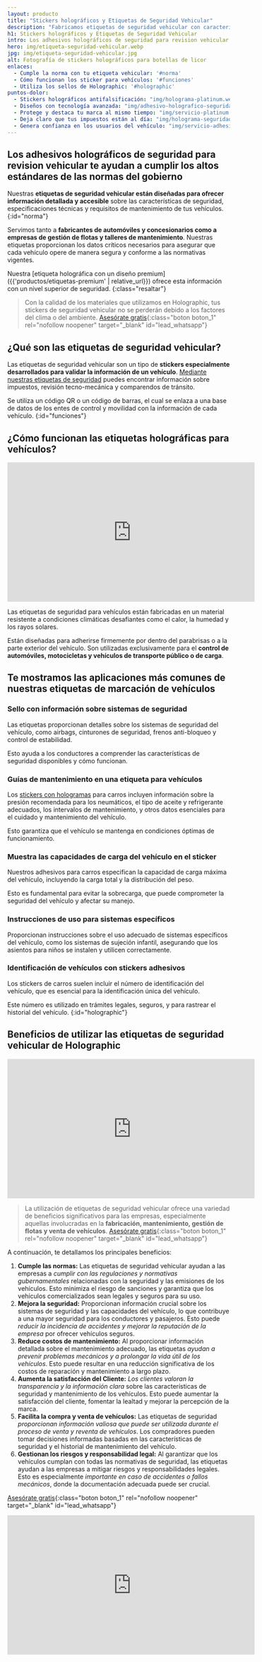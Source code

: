 ```yaml
---
layout: producto
title: "Stickers holográficos y Etiquetas de Seguridad Vehicular"
description: "Fabricamos etiquetas de seguridad vehicular con características de seguridad, especificaciones técnicas y requisitos de mantenimiento de tus vehículos"
h1: Stickers holográficos y Etiquetas de Seguridad Vehicular
intro: Los adhesivos holográficos de seguridad para revision vehicular te ayudan a cumplir la norma de las autoridades de tu región
hero: img/etiqueta-seguridad-vehicular.webp
jpg: img/etiqueta-seguridad-vehicular.jpg
alt: Fotografía de stickers holográficos para botellas de licor
enlaces:
  - Cumple la norma con tu etiqueta vehicular: '#norma'
  - Cómo funcionan los sticker para vehículos: '#funciones'
  - Utiliza los sellos de Holographic: '#holographic'
puntos-dolor:
  - Stickers holográficos antifalsificación: "img/holograma-platinum.webp"
  - Diseños con tecnología avanzada: "img/adhesivo-holografico-seguridad-vehicular.webp"
  - Protege y destaca tu marca al mismo tiempo: "img/servicio-platinum.webp"
  - Deja claro que tus impuestos están al día: "img/holograma-seguridad-vehicular.webp"
  - Genera confianza en los usuarios del vehículo: "img/servicio-adhesivos-premium.webp"
---
```

## Los adhesivos holográficos de seguridad para revision vehicular te ayudan a cumplir los altos estándares de las normas del gobierno

Nuestras **etiquetas de seguridad vehicular están diseñadas para ofrecer información detallada y accesible** sobre las características de seguridad, especificaciones técnicas y requisitos de mantenimiento de tus vehículos.
{:id="norma"}

Servimos tanto a **fabricantes de automóviles y concesionarios como a empresas de gestión de flotas y talleres de mantenimiento**. Nuestras etiquetas proporcionan los datos críticos necesarios para asegurar que cada vehículo opere de manera segura y conforme a las normativas vigentes.

Nuestra [etiqueta holográfica con un diseño premium]({{'productos/etiquetas-premium' | relative_url}}) ofrece esta información con un nivel superior de seguridad.
{:class="resaltar"}

>Con la calidad de los materiales que utilizamos en Holographic, tus stickers de seguridad vehicular no se perderán debido a los factores del clima o del ambiente.
[Asesórate gratis]({{site.whatsapp}}%20:%20{{page.h1}}){:class="boton boton_1" rel="nofollow noopener" target="_blank" id="lead_whatsapp"}

## ¿Qué son las etiquetas de seguridad vehicular?

Las etiquetas de seguridad vehicular son un tipo de **stickers especialmente desarrollados para validar la información de un vehículo**. [Mediante nuestras etiquetas de seguridad](/) puedes encontrar información sobre impuestos, revisión tecno-mecánica y comparendos de tránsito.

Se utiliza un código QR o un código de barras, el cual se enlaza a una base de datos de los entes de control y movilidad con la información de cada vehículo.
{:id="funciones"}

## ¿Cómo funcionan las etiquetas holográficas para vehículos?

<iframe width="560" height="315" src="https://www.youtube.com/embed/DhH6g9B7ny4?si=aD_iqLoRMgBg8dAV&amp;controls=0" title="YouTube video player" frameborder="0" allow="accelerometer; autoplay; clipboard-write; encrypted-media; gyroscope; picture-in-picture; web-share" referrerpolicy="strict-origin-when-cross-origin" allowfullscreen></iframe>

Las etiquetas de seguridad para vehículos están fabricadas en un material resistente a condiciones climáticas desafiantes como el calor, la humedad y los rayos solares.

Están diseñadas para adherirse firmemente por dentro del parabrisas o a la parte exterior del vehículo. Son utilizadas exclusivamente para el **control de automóviles, motocicletas y vehículos de transporte público o de carga**.

## Te mostramos las aplicaciones más comunes de nuestras etiquetas de marcación de vehículos

### Sello con información sobre sistemas de seguridad

Las etiquetas proporcionan detalles sobre los sistemas de seguridad del vehículo, como airbags, cinturones de seguridad, frenos anti-bloqueo y control de estabilidad.

Esto ayuda a los conductores a comprender las características de seguridad disponibles y cómo funcionan.

### Guías de mantenimiento en una etiqueta para vehículos

Los [stickers con hologramas](/) para carros incluyen información sobre la presión recomendada para los neumáticos, el tipo de aceite y refrigerante adecuados, los intervalos de mantenimiento, y otros datos esenciales para el cuidado y mantenimiento del vehículo.

Esto garantiza que el vehículo se mantenga en condiciones óptimas de funcionamiento.

### Muestra las capacidades de carga del vehículo en el sticker

Nuestros adhesivos para carros especifican la capacidad de carga máxima del vehículo, incluyendo la carga total y la distribución del peso.

Esto es fundamental para evitar la sobrecarga, que puede comprometer la seguridad del vehículo y afectar su manejo.

### Instrucciones de uso para sistemas específicos

Proporcionan instrucciones sobre el uso adecuado de sistemas específicos del vehículo, como los sistemas de sujeción infantil, asegurando que los asientos para niños se instalen y utilicen correctamente.

### Identificación de vehículos con stickers adhesivos

Los stickers de carros suelen incluir el número de identificación del vehículo, que es esencial para la identificación única del vehículo.

Este número es utilizado en trámites legales, seguros, y para rastrear el historial del vehículo.
{:id="holographic"}

## Beneficios de utilizar las etiquetas de seguridad vehicular de Holographic

<iframe width="560" height="315" src="https://www.youtube.com/embed/n1A66UVuwrY?si=Rmbu-BW_WW7-C6pl&amp;controls=0" title="YouTube video player" frameborder="0" allow="accelerometer; autoplay; clipboard-write; encrypted-media; gyroscope; picture-in-picture; web-share" referrerpolicy="strict-origin-when-cross-origin" allowfullscreen></iframe>

>La utilización de etiquetas de seguridad vehicular ofrece una variedad de beneficios significativos para las empresas, especialmente aquellas involucradas en la **fabricación, mantenimiento, gestión de flotas y venta de vehículos**.
[Asesórate gratis]({{site.whatsapp}}%20:%20{{page.h1}}){:class="boton boton_1" rel="nofollow noopener" target="_blank" id="lead_whatsapp"}

A continuación, te detallamos los principales beneficios:

1. **Cumple las normas:** Las etiquetas de seguridad vehicular ayudan a las empresas a *cumplir con las regulaciones y normativas gubernamentales* relacionadas con la seguridad y las emisiones de los vehículos. Esto minimiza el riesgo de sanciones y garantiza que los vehículos comercializados sean legales y seguros para su uso.
2. **Mejora la seguridad:** Proporcionan información crucial sobre los sistemas de seguridad y las capacidades del vehículo, lo que contribuye a una mayor seguridad para los conductores y pasajeros. Esto puede *reducir la incidencia de accidentes y mejorar la reputación de la empresa* por ofrecer vehículos seguros.
3. **Reduce costos de mantenimiento:** Al proporcionar información detallada sobre el mantenimiento adecuado, las etiquetas *ayudan a prevenir problemas mecánicos y a prolongar la vida útil de los vehículos*. Esto puede resultar en una reducción significativa de los costos de reparación y mantenimiento a largo plazo.
4. **Aumenta la satisfacción del Cliente:** *Los clientes valoran la transparencia y la información clara* sobre las características de seguridad y mantenimiento de los vehículos. Esto puede aumentar la satisfacción del cliente, fomentar la lealtad y mejorar la percepción de la marca.
5. **Facilita la compra y venta de vehículos:** Las etiquetas de seguridad *proporcionan información valiosa que puede ser utilizada durante el proceso de venta y reventa de vehículos*. Los compradores pueden tomar decisiones informadas basadas en las características de seguridad y el historial de mantenimiento del vehículo.
6. **Gestionan los riesgos y responsabilidad legal:** Al garantizar que los vehículos cumplan con todas las normativas de seguridad, las etiquetas ayudan a las empresas a mitigar riesgos y responsabilidades legales. Esto es especialmente *importante en caso de accidentes o fallos mecánicos*, donde la documentación adecuada puede ser crucial.

[Asesórate gratis]({{site.whatsapp}}%20:%20{{page.h1}}){:class="boton boton_1" rel="nofollow noopener" target="_blank" id="lead_whatsapp"}

<iframe width="560" height="315" src="https://www.youtube.com/embed/Jh9JpQbuICk?si=PcqqDOkytQRGzVei&amp;controls=0" title="YouTube video player" frameborder="0" allow="accelerometer; autoplay; clipboard-write; encrypted-media; gyroscope; picture-in-picture; web-share" referrerpolicy="strict-origin-when-cross-origin" allowfullscreen></iframe>
